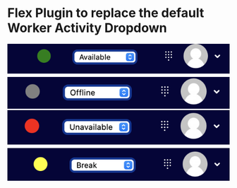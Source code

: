 # Flex Plugin to replace the default Worker Activity Dropdown

![](/screenshots/1.png)
![](/screenshots/2.png)
![](/screenshots/3.png)
![](/screenshots/4.png)